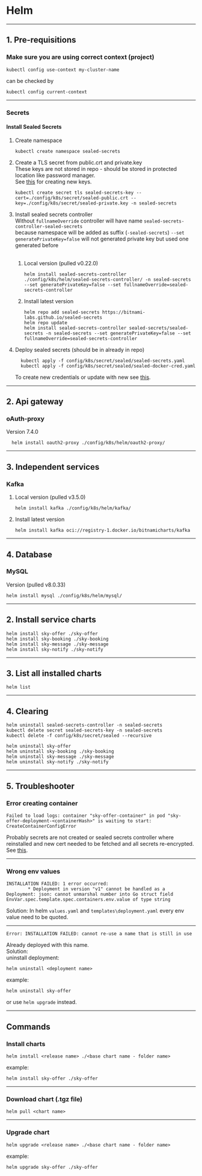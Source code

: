 # Helm

---------

## 1. Pre-requisitions

### Make sure you are using correct context (project)

```shell
kubectl config use-context my-cluster-name
```

can be checked by
```shell
kubectl config current-context
```

---------

### Secrets

#### Install Sealed Secrets
1. Create namespace
    ```shell
    kubectl create namespace sealed-secrets
    ```
2. Create a TLS secret from public.crt and private.key  
   These keys are not stored in repo - should be stored in protected location like password manager.  
   See [this](../_deployment-scripts/deployment_README.md#create-private-and-public-keys-for-sealed-secrets)
   for creating new keys.

    ```shell
   kubectl create secret tls sealed-secrets-key --cert=./config/k8s/secret/sealed-public.crt --key=./config/k8s/secret/sealed-private.key -n sealed-secrets
   ```
3. Install sealed secrets controller  
   Without `fullnameOverride` controller will have name `sealed-secrets-controller-sealed-secrets`  
   because namespace will be added as suffix (`-sealed-secrets`)
   `--set generatePrivateKey=false` will not generated private key but used one generated before
    <br> <br>
   1. Local version (pulled v0.22.0)
      
       ```shell
       helm install sealed-secrets-controller ./config/k8s/helm/sealed-secrets-controller/ -n sealed-secrets --set generatePrivateKey=false --set fullnameOverride=sealed-secrets-controller
       ```
      
   2. Install latest version
       ```shell
       helm repo add sealed-secrets https://bitnami-labs.github.io/sealed-secrets
       helm repo update
       helm install sealed-secrets-controller sealed-secrets/sealed-secrets -n sealed-secrets --set generatePrivateKey=false --set fullnameOverride=sealed-secrets-controller
       ``` 
   
4. Deploy sealed secrets (should be in already in repo)
   ```shell
     kubectl apply -f config/k8s/secret/sealed/sealed-secrets.yaml
     kubectl apply -f config/k8s/secret/sealed/sealed-docker-cred.yaml
   ```
   To create new credentials or update with new see [this](../_deployment-scripts/deployment_README.md#create-new-sealed-secrets).


---------

## 2. Api gateway

### oAuth-proxy

Version 7.4.0  
```shell
  helm install oauth2-proxy ./config/k8s/helm/oauth2-proxy/
 ```

---------

## 3. Independent services

### Kafka
1. Local version (pulled v3.5.0)
    ```shell
    helm install kafka ./config/k8s/helm/kafka/
    ```

2. Install latest version
    ```shell
    helm install kafka oci://registry-1.docker.io/bitnamicharts/kafka
    ```

---------

## 4. Database

### MySQL

Version (pulled v8.0.33)
```shell
helm install mysql ./config/k8s/helm/mysql/
```

---------

## 2. Install service charts

```shell
helm install sky-offer ./sky-offer
helm install sky-booking ./sky-booking
helm install sky-message ./sky-message
helm install sky-notify ./sky-notify
```

--------

## 3. List all installed charts

```shell
helm list
```

--------

## 4. Clearing

```shell
helm uninstall sealed-secrets-controller -n sealed-secrets
kubectl delete secret sealed-secrets-key -n sealed-secrets
kubectl delete -f config/k8s/secret/sealed --recursive

helm uninstall sky-offer
helm uninstall sky-booking ./sky-booking
helm uninstall sky-message ./sky-message
helm uninstall sky-notify ./sky-notify
```

--------

## 5. Troubleshooter

### Error creating container

```
Failed to load logs: container "sky-offer-container" in pod "sky-offer-deployment-<containerHash>" is waiting to start: CreateContainerConfigError
```

Probably secrets are not created 
or sealed secrets controller where reinstalled and new cert needed to be fetched and all secrets re-encrypted.
See [this](../_deployment-scripts/deployment_README.md#create-new-sealed-secrets).


--------

### Wrong env values

```
INSTALLATION FAILED: 1 error occurred:
        * Deployment in version "v1" cannot be handled as a Deployment: json: cannot unmarshal number into Go struct field EnvVar.spec.template.spec.containers.env.value of type string
```
Solution: In helm `values.yaml` and `templates\deployment.yaml` every env value need to be quoted.

--------


```
Error: INSTALLATION FAILED: cannot re-use a name that is still in use
```

Already deployed with this name.  
Solution:  
uninstall deployment:
```shell
helm uninstall <deployment name>
```
example:
```shell
helm uninstall sky-offer
```

or use `helm upgrade` instead.

--------

## Commands

### Install charts

```shell
helm install <release name> ./<base chart name - folder name>
```
example:
```shell
helm install sky-offer ./sky-offer
```

--------

### Download chart (.tgz file)

```shell
helm pull <chart name>
```

--------


### Upgrade chart

```shell
helm upgrade <release name> ./<base chart name - folder name>
```
example:
```shell
helm upgrade sky-offer ./sky-offer
```

